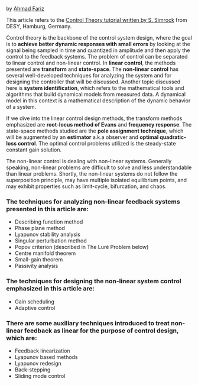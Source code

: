 by [Ahmad Fariz](https://linkedin.com/in/ahmadfariz)

This article refers to the [Control Theory tutorial written by S. Simrock](https://cds.cern.ch/record/1100534/files/p73.pdf) from DESY, Hamburg, Germany.

Control theory is the backbone of the control system design, where the goal is to **achieve better dynamic responses with small errors** by looking at the signal being sampled in time and quantized in amplitude and then apply the control to the feedback systems. The problem of control can be separated to linear control and non-linear control. In **linear control**, the methods presented are **transform** and **state-space**. The **non-linear control** has several well-developed techniques for analyzing the system and for designing the controller that will be discussed. Another topic discussed here is **system identification**, which refers to the mathematical tools and algorithms that build dynamical models from measured data. A dynamical model in this context is a mathematical description of the dynamic behavior of a system.

If we dive into the linear control design methods, the transform methods emphasized are **root-locus method of Evans** and **frequency response**. The state-space methods studied are the **pole assignment technique**, which will be augmented by an **estimator** a.k.a observer and **optimal quadratic-loss control**. The optimal control problems utilized is the steady-state constant gain solution.

The non-linear control is dealing with non-linear systems. Generally speaking, non-linear problems are difficult to solve and less understandable than linear problems. Shortly, the non-linear systems do not follow the superposition principle, may have multiple isolated equilibrium points, and may exhibit properties such as limit-cycle, bifurcation, and chaos.

### The techniques for analyzing non-linear feedback systems presented in this article are: 
* Describing function method
* Phase plane method
* Lyapunov stability analysis
* Singular perturbation method
* Popov criterion (described in The Luré Problem below)
* Centre manifold theorem
* Small-gain theorem
* Passivity analysis

### The techniques for designing the non-linear system control emphasized in this article are:
* Gain scheduling
* Adaptive control

### There are some auxiliary techniques introduced to treat non-linear feedback as linear for the purpose of control design, which are:
* Feedback linearization
* Lyapunov based methods
* Lyapunov redesign
* Back-stepping
* Sliding mode control

